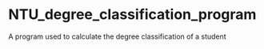 # NTU_degree_classification_program
A program used to calculate the degree classification of a student
